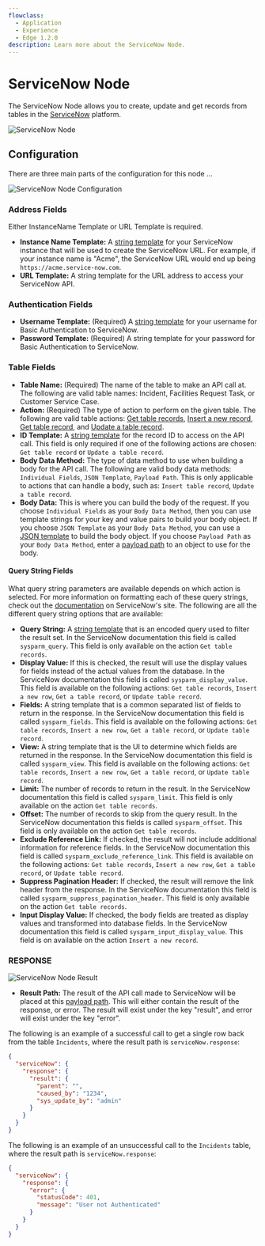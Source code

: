 ```yaml
---
flowclass:
  - Application
  - Experience
  - Edge 1.2.0
description: Learn more about the ServiceNow Node.
---
```


# ServiceNow Node

The ServiceNow Node allows you to create, update and get records from tables in the [ServiceNow](https://servicenow.com) platform.

![ServiceNow Node](/images/workflows/data/service-now-node.png "ServiceNow Node")

## Configuration

There are three main parts of the configuration for this node ...

![ServiceNow Node Configuration](/images/workflows/data/service-now-node-configuration.png "ServiceNow Node Configuration")

### Address Fields

Either InstanceName Template or URL Template is required.

* **Instance Name Template:** A [string template](/workflows/accessing-payload-data/#string-templates) for your ServiceNow instance that will be used to create the ServiceNow URL. For example, if your instance name is "Acme", the ServiceNow URL would end up being `https://acme.service-now.com`.
* **URL Template:** A string template for the URL address to access your ServiceNow API.

### Authentication Fields

* **Username Template:** (Required) A [string template](/workflows/accessing-payload-data/#string-templates) for your username for Basic Authentication to ServiceNow.
* **Password Template:** (Required) A string template for your password for Basic Authentication to ServiceNow.

### Table Fields

* **Table Name:** (Required) The name of the table to make an API call at. The following are valid table names: Incident, Facilities Request Task, or Customer Service Case.
* **Action:** (Required) The type of action to perform on the given table. The following are valid table actions: [Get table records](https://developer.servicenow.com/app.do#!/rest_api_doc?id=c_TableAPI), [Insert a new record](https://developer.servicenow.com/app.do#!/rest_api_doc?id=r_TableAPI-POST), [Get table record](https://developer.servicenow.com/app.do#!/rest_api_doc?id=r_TableAPI-GETid), and [Update a table record](https://developer.servicenow.com/app.do#!/rest_api_doc?id=r_TableAPI-PUT).
* **ID Template:** A [string template](/workflows/accessing-payload-data/#string-templates) for the record ID to access on the API call. This field is only required if one of the following actions are chosen: `Get table record` or `Update a table record`.
* **Body Data Method:** The type of data method to use when building a body for the API call. The following are valid body data methods: `Individual Fields`, `JSON Template`, `Payload Path`. This is only applicable to actions that can handle a body, such as: `Insert table record`, `Update a table record`.
* **Body Data:** This is where you can build the body of the request. If you choose `Individual Fields` as your `Body Data Method`, then you can use template strings for your key and value pairs to build your body object. If you choose `JSON Template` as your `Body Data Method`, you can use a [JSON template](/workflows/accessing-payload-data/#json-templates) to build the body object. If you choose `Payload Path` as your `Body Data Method`, enter a [payload path](/workflows/accessing-payload-data/#payload-paths) to an object to use for the body.

#### Query String Fields

What query string parameters are available depends on which action is selected. For more information on formatting each of these query strings, check out the [documentation](https://developer.servicenow.com/app.do#!/rest_api_doc?id=r_TableAPI) on ServiceNow's site. The following are all the different query string options that are available:

* **Query String:** A [string template](/workflows/accessing-payload-data/#string-templates) that is an encoded query used to filter the result set. In the ServiceNow documentation this field is called `sysparm_query`. This field is only available on the action `Get table records`.
* **Display Value:** If this is checked, the result will use the display values for fields instead of the actual values from the database. In the ServiceNow documentation this field is called `sysparm_display_value`. This field is available on the following actions: `Get table records`, `Insert a new row`, `Get a table record`, or `Update table record`.
* **Fields:** A string template that is a common separated list of fields to return in the response. In the ServiceNow documentation this field is called `sysparm_fields`. This field is available on the following actions: `Get table records`, `Insert a new row`, `Get a table record`, or `Update table record`.
* **View:** A string template that is the UI to determine which fields are returned in the response. In the ServiceNow documentation this field is called `sysparm_view`. This field is available on the following actions: `Get table records`, `Insert a new row`, `Get a table record`, or `Update table record`.
* **Limit:** The number of records to return in the result. In the ServiceNow documentation this field is called `sysparm_limit`. This field is only available on the action `Get table records`.
* **Offset:** The number of records to skip from the query result. In the ServiceNow documentation this fields is called `sysparm_offset`. This field is only available on the action `Get table records`.
* **Exclude Reference Link:** If checked, the result will not include additional information for reference fields. In the ServiceNow documentation this field is called `sysparm_exclude_reference_link`. This field is available on the following actions: `Get table records`, `Insert a new row`, `Get a table record`, or `Update table record`.
* **Suppress Pagination Header:** If checked, the result will remove the link header from the response. In the ServiceNow documentation this field is called `sysparm_suppress_pagination_header`. This field is only available on the action `Get table records`.
* **Input Display Value:** If checked, the body fields are treated as display values and transformed into database fields. In the ServiceNow documentation this field is called `sysparm_input_display_value`. This field is on available on the action `Insert a new record`.

### RESPONSE

![ServiceNow Node Result](/images/workflows/data/service-now-node-result.png "ServiceNow Node Result")

* **Result Path:** The result of the API call made to ServiceNow will be placed at this [payload path](/workflows/accessing-payload-data/#payload-paths). This will either contain the result of the response, or error. The result will exist under the key "result", and error will exist under the key "error".

The following is an example of a successful call to get a single row back from the table `Incidents`, where the result path is `serviceNow.response`:

```json
{
  "serviceNow": {
    "response": {
      "result": {
        "parent": "",
        "caused_by": "1234",
        "sys_update_by": "admin"
      }
    }
  }
}
```

The following is an example of an unsuccessful call to the `Incidents` table, where the result path is `serviceNow.response`:

```json
{
  "serviceNow": {
    "response": {
      "error": {
        "statusCode": 401,
        "message": "User not Authenticated"
      }
    }
  }
}
```
